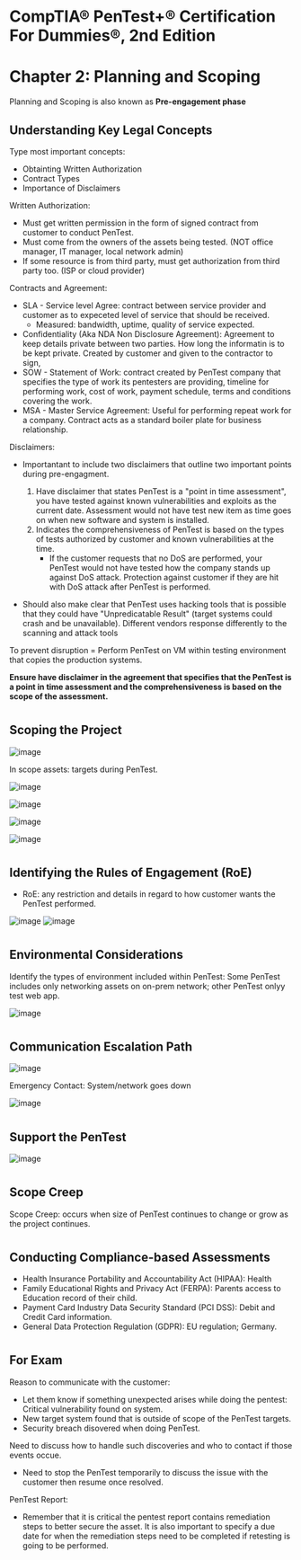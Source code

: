 # CompTIA® PenTest+® Certification For Dummies®, 2nd Edition

# Chapter 2: Planning and Scoping

Planning and Scoping is also known as **Pre-engagement phase**


## Understanding Key Legal Concepts

Type most important concepts:
- Obtainting Written Authorization
- Contract Types
- Importance of Disclaimers


Written Authorization: 
- Must get written permission in the form of signed contract from customer to conduct PenTest.
- Must come from the owners of the assets being tested. (NOT office manager, IT manager, local network admin)
- If some resource is from third party, must get authorization from third party too. (ISP or cloud provider)

Contracts and Agreement:
- SLA - Service level Agree: contract between service provider and customer as to expeceted level of service that should be received.
  - Measured: bandwidth, uptime, quality of service expected.
- Confidentiality (Aka NDA Non Disclosure Agreement): Agreement to keep details private between two parties. How long the informatin is to be kept private. Created by customer and given to the contractor to sign,
- SOW - Statement of Work: contract created by PenTest company that specifies the type of work its pentesters are providing, timeline for performing work, cost of work, payment schedule, terms and conditions covering the work.
- MSA - Master Service Agreement: Useful for performing repeat work for a company. Contract acts as a standard boiler plate for business relationship.

Disclaimers:
- Importantant to include two disclaimers that outline two important points during pre-engagment.
  1. Have disclaimer that states PenTest is a "point in time assessment", you have tested against known vulnerabilities and exploits as the current date. Assessment would not have test new item as time goes on when new software and system is installed.
  2. Indicates the comprehensiveness of PenTest is based on the types of tests authorized by customer and known vulnerabilities at the time.
     - If the customer requests that no DoS are performed, your PenTest would not have tested how the company stands up against DoS attack. Protection against customer if they are hit with DoS attack after PenTest is performed.
    
- Should also make clear that PenTest uses hacking tools that is possible that they could have "Unpredicatable Result" (target systems could crash and be unavailable). Different vendors response differently to the scanning and attack tools

To prevent disruption = Perform PenTest on VM within testing environment that copies the production systems.

**Ensure have disclaimer in the agreement that specifies that the PenTest is a point in time assessment and the comprehensiveness is based on the scope of the assessment.**

#

## Scoping the Project

![image](https://github.com/user-attachments/assets/3afda65a-8a07-48cc-a124-eb755680d806)

In scope assets: targets during PenTest.

![image](https://github.com/user-attachments/assets/04b48f8b-ef00-44ae-9a52-044abd752b9a)

![image](https://github.com/user-attachments/assets/0bd0375c-9a2f-4405-a32f-851fa3e16e51)

![image](https://github.com/user-attachments/assets/e9ef1f13-8cd7-4342-bbbb-370686b4511c)

![image](https://github.com/user-attachments/assets/f1fa10c7-0db6-47b8-955b-69f331a613f8)

#

## Identifying the Rules of Engagement (RoE)

- RoE: any restriction and details in regard to how customer wants the PenTest performed.

![image](https://github.com/user-attachments/assets/d718183c-cff3-4a67-b14f-98d8de50c041)
![image](https://github.com/user-attachments/assets/3b7fe225-fc99-47c8-b014-f81daeb045a6)

#

## Environmental Considerations

Identify the types of environment included within PenTest: Some PenTest includes only networking assets on on-prem network; other PenTest onlyy test web app.

![image](https://github.com/user-attachments/assets/b05e0694-6976-4880-971a-688fc44f1e65)

#

## Communication Escalation Path

![image](https://github.com/user-attachments/assets/ae8ba1a0-c04a-45a0-bdb2-d3e753114aa7)

Emergency Contact: System/network goes down 

![image](https://github.com/user-attachments/assets/d521e201-1e04-49f7-9c50-f35c9f641403)

#

## Support the PenTest

![image](https://github.com/user-attachments/assets/29187aed-d6d7-4286-8e27-937a858bdd85)

#

## Scope Creep

Scope Creep: occurs when size of PenTest continues to change or grow as the project continues.

#

## Conducting Compliance-based Assessments

- Health Insurance Portability and Accountability Act (HIPAA): Health
- Family Educational Rights and Privacy Act (FERPA): Parents access to Education record of their child.
- Payment Card Industry Data Security Standard (PCI DSS): Debit and Credit Card information.
- General Data Protection Regulation (GDPR): EU regulation; Germany.

#

## For Exam

Reason to communicate with the customer:

- Let them know if something unexpected arises while doing the pentest: Critical vulnerability found on system.
- New target system found that is outside of scope of the PenTest targets.
- Security breach disovered when doing PenTest.

Need to discuss how to handle such discoveries and who to contact if those events occue.
- Need to stop the PenTest temporarily to discuss the issue with the customer then resume once resolved.

PenTest Report: 

- Remember that it is critical the pentest report contains remediation steps to better secure the asset. It is also important to specify a due date for when the remediation steps need to be completed if retesting is going to be performed.

